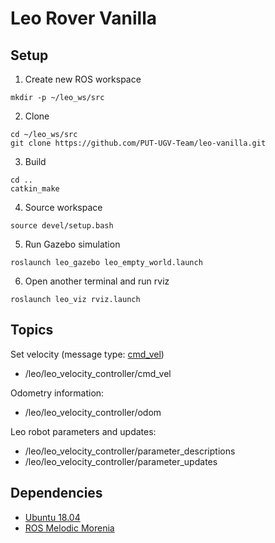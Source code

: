 # Leo Rover Vanilla

## Setup

1. Create new ROS workspace
```
mkdir -p ~/leo_ws/src
```
2. Clone
```
cd ~/leo_ws/src
git clone https://github.com/PUT-UGV-Team/leo-vanilla.git
```
3. Build
```
cd ..
catkin_make
```
4. Source workspace
```
source devel/setup.bash
```
5. Run Gazebo simulation
```
roslaunch leo_gazebo leo_empty_world.launch
```
6. Open another terminal and run rviz
```
roslaunch leo_viz rviz.launch
```

## Topics

Set velocity (message type: [cmd_vel](http://docs.ros.org/melodic/api/geometry_msgs/html/msg/Twist.html))
* /leo/leo_velocity_controller/cmd_vel

Odometry information:
* /leo/leo_velocity_controller/odom

Leo robot parameters and updates:
* /leo/leo_velocity_controller/parameter_descriptions
* /leo/leo_velocity_controller/parameter_updates


## Dependencies

* [Ubuntu 18.04](https://releases.ubuntu.com/18.04)
* [ROS Melodic Morenia](http://wiki.ros.org/melodic/Installation/Ubuntu)
